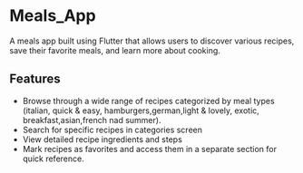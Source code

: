 # Meals_App

A meals app built using Flutter that allows users to discover various recipes, save their favorite meals, and learn more about cooking.

## Features

- Browse through a wide range of recipes categorized by meal types (italian, quick & easy, hamburgers,german,light & lovely, exotic, breakfast,asian,french nad summer). <br>
- Search for specific recipes in categories screen <br>
- View detailed recipe ingredients and steps <br>
- Mark recipes as favorites and access them in a separate section for quick reference. <br>
